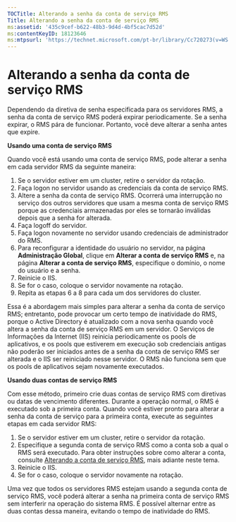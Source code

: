 ```yaml
---
TOCTitle: Alterando a senha da conta de serviço RMS
Title: Alterando a senha da conta de serviço RMS
ms:assetid: '435c9cef-b622-48b3-9d4d-4bf5cac7d52d'
ms:contentKeyID: 18123646
ms:mtpsurl: 'https://technet.microsoft.com/pt-br/library/Cc720273(v=WS.10)'
---
```


Alterando a senha da conta de serviço RMS
=========================================

Dependendo da diretiva de senha especificada para os servidores RMS, a senha da conta de serviço RMS poderá expirar periodicamente. Se a senha expirar, o RMS pára de funcionar. Portanto, você deve alterar a senha antes que expire.

**Usando uma conta de serviço RMS**

Quando você está usando uma conta de serviço RMS, pode alterar a senha em cada servidor RMS da seguinte maneira:

1.  Se o servidor estiver em um cluster, retire o servidor da rotação.
2.  Faça logon no servidor usando as credenciais da conta de serviço RMS.
3.  Altere a senha da conta de serviço RMS.
    Ocorrerá uma interrupção no serviço dos outros servidores que usam a mesma conta de serviço RMS porque as credenciais armazenadas por eles se tornarão inválidas depois que a senha for alterada.
4.  Faça logoff do servidor.
5.  Faça logon novamente no servidor usando credenciais de administrador do RMS.
6.  Para reconfigurar a identidade do usuário no servidor, na página **Administração Global**, clique em **Alterar a conta de serviço RMS** e, na página **Alterar a conta de serviço RMS**, especifique o domínio, o nome do usuário e a senha.
7.  Reinicie o IIS.
8.  Se for o caso, coloque o servidor novamente na rotação.
9.  Repita as etapas 6 a 8 para cada um dos servidores do cluster.

Essa é a abordagem mais simples para alterar a senha da conta de serviço RMS; entretanto, pode provocar um certo tempo de inatividade do RMS, porque o Active Directory é atualizado com a nova senha quando você altera a senha da conta de serviço RMS em um servidor. O Serviços de Informações da Internet (IIS) reinicia periodicamente os pools de aplicativos, e os pools que estiverem em execução sob credenciais antigas não poderão ser iniciados antes de a senha da conta de serviço RMS ser alterada e o IIS ser reiniciado nesse servidor. O RMS não funciona sem que os pools de aplicativos sejam novamente executados.

**Usando duas contas de serviço RMS**

Com esse método, primeiro crie duas contas de serviço RMS com diretivas ou datas de vencimento diferentes. Durante a operação normal, o RMS é executado sob a primeira conta. Quando você estiver pronto para alterar a senha da conta de serviço para a primeira conta, execute as seguintes etapas em cada servidor RMS:

1.  Se o servidor estiver em um cluster, retire o servidor da rotação.
2.  Especifique a segunda conta de serviço RMS como a conta sob a qual o RMS será executado. Para obter instruções sobre como alterar a conta, consulte [Alterando a conta de serviço RMS](https://technet.microsoft.com/f257d66d-b823-41e4-bcb7-7c90eb295238), mais adiante neste tema.
3.  Reinicie o IIS.
4.  Se for o caso, coloque o servidor novamente na rotação.

Uma vez que todos os servidores RMS estejam usando a segunda conta de serviço RMS, você poderá alterar a senha na primeira conta de serviço RMS sem interferir na operação do sistema RMS. É possível alternar entre as duas contas dessa maneira, evitando o tempo de inatividade do RMS.

